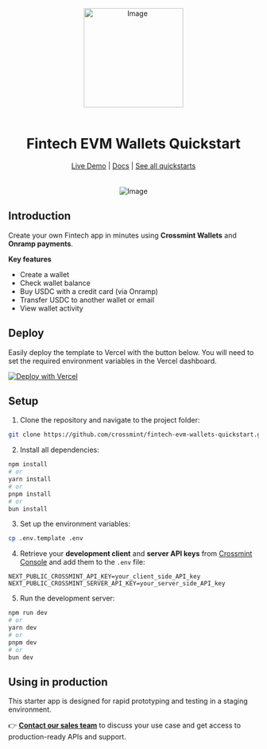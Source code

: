 <div align="center">
<img width="200" alt="Image" src="https://github.com/user-attachments/assets/8b617791-cd37-4a5a-8695-a7c9018b7c70" />
<br>
<br>
<h1>Fintech EVM Wallets Quickstart</h1>

<div align="center">
<a href="https://fintech-evm-wallets-quickstart-git-main-crossmint.vercel.app/">Live Demo</a> | <a href="https://docs.crossmint.com/introduction/platform/wallets">Docs</a> | <a href="https://github.com/crossmint">See all quickstarts</a>
</div>

<br>
<br>
<img src="https://github.com/user-attachments/assets/73db7690-0af1-4dbd-9522-d8338c91db00" alt="Image" width="full">
</div>

## Introduction

Create your own Fintech app in minutes using **Crossmint Wallets** and **Onramp payments**.

**Key features**

- Create a wallet
- Check wallet balance
- Buy USDC with a credit card (via Onramp)
- Transfer USDC to another wallet or email
- View wallet activity

## Deploy

Easily deploy the template to Vercel with the button below. You will need to set the required environment variables in the Vercel dashboard.

[![Deploy with Vercel](https://vercel.com/button)](https://vercel.com/new/clone?repository-url=https%3A%2F%2Fgithub.com%2FCrossmint%2Ffintech-evm-wallets-quickstart&env=NEXT_PUBLIC_CROSSMINT_CLIENT_API_KEY)

## Setup

1. Clone the repository and navigate to the project folder:

```bash
git clone https://github.com/crossmint/fintech-evm-wallets-quickstart.git && cd fintech-evm-wallets-quickstart
```

2. Install all dependencies:

```bash
npm install
# or
yarn install
# or
pnpm install
# or
bun install
```

3. Set up the environment variables:

```bash
cp .env.template .env
```

4. Retrieve your **development client** and **server API keys** from [Crossmint Console](https://staging.crossmint.com/console) and add them to the `.env` file:

```env
NEXT_PUBLIC_CROSSMINT_API_KEY=your_client_side_API_key
NEXT_PUBLIC_CROSSMINT_SERVER_API_KEY=your_server_side_API_key
```

5. Run the development server:

```bash
npm run dev
# or
yarn dev
# or
pnpm dev
# or
bun dev
```

## Using in production

This starter app is designed for rapid prototyping and testing in a staging environment.

👉 [**Contact our sales team**](https://www.crossmint.com/contact/sales) to discuss your use case and get access to production-ready APIs and support.
